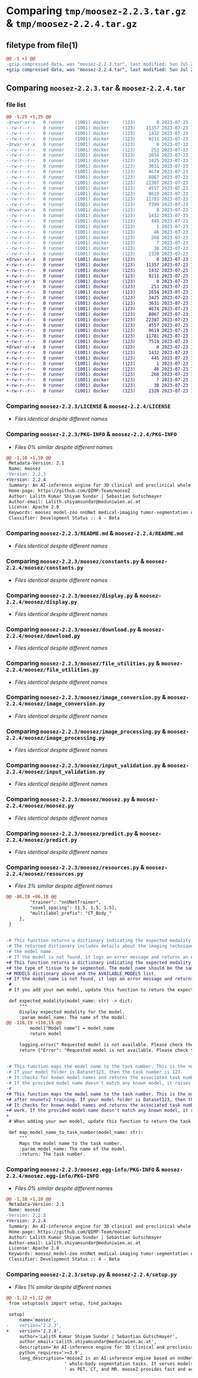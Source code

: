 # Comparing `tmp/moosez-2.2.3.tar.gz` & `tmp/moosez-2.2.4.tar.gz`

## filetype from file(1)

```diff
@@ -1 +1 @@
-gzip compressed data, was "moosez-2.2.3.tar", last modified: Sun Jul 23 18:54:30 2023, max compression
+gzip compressed data, was "moosez-2.2.4.tar", last modified: Sun Jul 23 18:59:30 2023, max compression
```

## Comparing `moosez-2.2.3.tar` & `moosez-2.2.4.tar`

### file list

```diff
@@ -1,25 +1,25 @@
-drwxr-xr-x   0 runner    (1001) docker     (123)        0 2023-07-23 18:54:30.217024 moosez-2.2.3/
--rw-r--r--   0 runner    (1001) docker     (123)    11357 2023-07-23 18:54:16.000000 moosez-2.2.3/LICENSE
--rw-r--r--   0 runner    (1001) docker     (123)     1432 2023-07-23 18:54:30.217024 moosez-2.2.3/PKG-INFO
--rw-r--r--   0 runner    (1001) docker     (123)     9211 2023-07-23 18:54:16.000000 moosez-2.2.3/README.md
-drwxr-xr-x   0 runner    (1001) docker     (123)        0 2023-07-23 18:54:30.217024 moosez-2.2.3/moosez/
--rw-r--r--   0 runner    (1001) docker     (123)      253 2023-07-23 18:54:16.000000 moosez-2.2.3/moosez/__init__.py
--rw-r--r--   0 runner    (1001) docker     (123)     2654 2023-07-23 18:54:16.000000 moosez-2.2.3/moosez/constants.py
--rw-r--r--   0 runner    (1001) docker     (123)     3425 2023-07-23 18:54:16.000000 moosez-2.2.3/moosez/display.py
--rw-r--r--   0 runner    (1001) docker     (123)     3631 2023-07-23 18:54:16.000000 moosez-2.2.3/moosez/download.py
--rw-r--r--   0 runner    (1001) docker     (123)     4674 2023-07-23 18:54:16.000000 moosez-2.2.3/moosez/file_utilities.py
--rw-r--r--   0 runner    (1001) docker     (123)     8067 2023-07-23 18:54:16.000000 moosez-2.2.3/moosez/image_conversion.py
--rw-r--r--   0 runner    (1001) docker     (123)    22307 2023-07-23 18:54:16.000000 moosez-2.2.3/moosez/image_processing.py
--rw-r--r--   0 runner    (1001) docker     (123)     4557 2023-07-23 18:54:16.000000 moosez-2.2.3/moosez/input_validation.py
--rw-r--r--   0 runner    (1001) docker     (123)     9619 2023-07-23 18:54:16.000000 moosez-2.2.3/moosez/moosez.py
--rw-r--r--   0 runner    (1001) docker     (123)    11781 2023-07-23 18:54:16.000000 moosez-2.2.3/moosez/predict.py
--rw-r--r--   0 runner    (1001) docker     (123)     7399 2023-07-23 18:54:16.000000 moosez-2.2.3/moosez/resources.py
-drwxr-xr-x   0 runner    (1001) docker     (123)        0 2023-07-23 18:54:30.217024 moosez-2.2.3/moosez.egg-info/
--rw-r--r--   0 runner    (1001) docker     (123)     1432 2023-07-23 18:54:30.000000 moosez-2.2.3/moosez.egg-info/PKG-INFO
--rw-r--r--   0 runner    (1001) docker     (123)      445 2023-07-23 18:54:30.000000 moosez-2.2.3/moosez.egg-info/SOURCES.txt
--rw-r--r--   0 runner    (1001) docker     (123)        1 2023-07-23 18:54:30.000000 moosez-2.2.3/moosez.egg-info/dependency_links.txt
--rw-r--r--   0 runner    (1001) docker     (123)       46 2023-07-23 18:54:30.000000 moosez-2.2.3/moosez.egg-info/entry_points.txt
--rw-r--r--   0 runner    (1001) docker     (123)      268 2023-07-23 18:54:30.000000 moosez-2.2.3/moosez.egg-info/requires.txt
--rw-r--r--   0 runner    (1001) docker     (123)        7 2023-07-23 18:54:30.000000 moosez-2.2.3/moosez.egg-info/top_level.txt
--rw-r--r--   0 runner    (1001) docker     (123)       38 2023-07-23 18:54:30.217024 moosez-2.2.3/setup.cfg
--rw-r--r--   0 runner    (1001) docker     (123)     2320 2023-07-23 18:54:16.000000 moosez-2.2.3/setup.py
+drwxr-xr-x   0 runner    (1001) docker     (123)        0 2023-07-23 18:59:30.419277 moosez-2.2.4/
+-rw-r--r--   0 runner    (1001) docker     (123)    11357 2023-07-23 18:59:18.000000 moosez-2.2.4/LICENSE
+-rw-r--r--   0 runner    (1001) docker     (123)     1432 2023-07-23 18:59:30.419277 moosez-2.2.4/PKG-INFO
+-rw-r--r--   0 runner    (1001) docker     (123)     9211 2023-07-23 18:59:18.000000 moosez-2.2.4/README.md
+drwxr-xr-x   0 runner    (1001) docker     (123)        0 2023-07-23 18:59:30.419277 moosez-2.2.4/moosez/
+-rw-r--r--   0 runner    (1001) docker     (123)      253 2023-07-23 18:59:18.000000 moosez-2.2.4/moosez/__init__.py
+-rw-r--r--   0 runner    (1001) docker     (123)     2654 2023-07-23 18:59:18.000000 moosez-2.2.4/moosez/constants.py
+-rw-r--r--   0 runner    (1001) docker     (123)     3425 2023-07-23 18:59:18.000000 moosez-2.2.4/moosez/display.py
+-rw-r--r--   0 runner    (1001) docker     (123)     3631 2023-07-23 18:59:18.000000 moosez-2.2.4/moosez/download.py
+-rw-r--r--   0 runner    (1001) docker     (123)     4674 2023-07-23 18:59:18.000000 moosez-2.2.4/moosez/file_utilities.py
+-rw-r--r--   0 runner    (1001) docker     (123)     8067 2023-07-23 18:59:18.000000 moosez-2.2.4/moosez/image_conversion.py
+-rw-r--r--   0 runner    (1001) docker     (123)    22307 2023-07-23 18:59:18.000000 moosez-2.2.4/moosez/image_processing.py
+-rw-r--r--   0 runner    (1001) docker     (123)     4557 2023-07-23 18:59:18.000000 moosez-2.2.4/moosez/input_validation.py
+-rw-r--r--   0 runner    (1001) docker     (123)     9619 2023-07-23 18:59:18.000000 moosez-2.2.4/moosez/moosez.py
+-rw-r--r--   0 runner    (1001) docker     (123)    11781 2023-07-23 18:59:18.000000 moosez-2.2.4/moosez/predict.py
+-rw-r--r--   0 runner    (1001) docker     (123)     7519 2023-07-23 18:59:18.000000 moosez-2.2.4/moosez/resources.py
+drwxr-xr-x   0 runner    (1001) docker     (123)        0 2023-07-23 18:59:30.419277 moosez-2.2.4/moosez.egg-info/
+-rw-r--r--   0 runner    (1001) docker     (123)     1432 2023-07-23 18:59:30.000000 moosez-2.2.4/moosez.egg-info/PKG-INFO
+-rw-r--r--   0 runner    (1001) docker     (123)      445 2023-07-23 18:59:30.000000 moosez-2.2.4/moosez.egg-info/SOURCES.txt
+-rw-r--r--   0 runner    (1001) docker     (123)        1 2023-07-23 18:59:30.000000 moosez-2.2.4/moosez.egg-info/dependency_links.txt
+-rw-r--r--   0 runner    (1001) docker     (123)       46 2023-07-23 18:59:30.000000 moosez-2.2.4/moosez.egg-info/entry_points.txt
+-rw-r--r--   0 runner    (1001) docker     (123)      268 2023-07-23 18:59:30.000000 moosez-2.2.4/moosez.egg-info/requires.txt
+-rw-r--r--   0 runner    (1001) docker     (123)        7 2023-07-23 18:59:30.000000 moosez-2.2.4/moosez.egg-info/top_level.txt
+-rw-r--r--   0 runner    (1001) docker     (123)       38 2023-07-23 18:59:30.419277 moosez-2.2.4/setup.cfg
+-rw-r--r--   0 runner    (1001) docker     (123)     2320 2023-07-23 18:59:18.000000 moosez-2.2.4/setup.py
```

### Comparing `moosez-2.2.3/LICENSE` & `moosez-2.2.4/LICENSE`

 * *Files identical despite different names*

### Comparing `moosez-2.2.3/PKG-INFO` & `moosez-2.2.4/PKG-INFO`

 * *Files 0% similar despite different names*

```diff
@@ -1,10 +1,10 @@
 Metadata-Version: 2.1
 Name: moosez
-Version: 2.2.3
+Version: 2.2.4
 Summary: An AI-inference engine for 3D clinical and preclinical whole-body segmentation tasks
 Home-page: https://github.com/QIMP-Team/mooseZ
 Author: Lalith Kumar Shiyam Sundar | Sebastian Gutschmayer
 Author-email: Lalith.shiyamsundar@meduniwien.ac.at
 License: Apache 2.0
 Keywords: moosez model-zoo nnUNet medical-imaging tumor-segmentation organ-segmentation bone-segmentation lung-segmentation muscle-segmentation fat-segmentation vessel-segmentation vertebral-segmentation rib-segmentation preclinical-segmentation clinical-segmentation
 Classifier: Development Status :: 4 - Beta
```

### Comparing `moosez-2.2.3/README.md` & `moosez-2.2.4/README.md`

 * *Files identical despite different names*

### Comparing `moosez-2.2.3/moosez/constants.py` & `moosez-2.2.4/moosez/constants.py`

 * *Files identical despite different names*

### Comparing `moosez-2.2.3/moosez/display.py` & `moosez-2.2.4/moosez/display.py`

 * *Files identical despite different names*

### Comparing `moosez-2.2.3/moosez/download.py` & `moosez-2.2.4/moosez/download.py`

 * *Files identical despite different names*

### Comparing `moosez-2.2.3/moosez/file_utilities.py` & `moosez-2.2.4/moosez/file_utilities.py`

 * *Files identical despite different names*

### Comparing `moosez-2.2.3/moosez/image_conversion.py` & `moosez-2.2.4/moosez/image_conversion.py`

 * *Files identical despite different names*

### Comparing `moosez-2.2.3/moosez/image_processing.py` & `moosez-2.2.4/moosez/image_processing.py`

 * *Files identical despite different names*

### Comparing `moosez-2.2.3/moosez/input_validation.py` & `moosez-2.2.4/moosez/input_validation.py`

 * *Files identical despite different names*

### Comparing `moosez-2.2.3/moosez/moosez.py` & `moosez-2.2.4/moosez/moosez.py`

 * *Files identical despite different names*

### Comparing `moosez-2.2.3/moosez/predict.py` & `moosez-2.2.4/moosez/predict.py`

 * *Files identical despite different names*

### Comparing `moosez-2.2.3/moosez/resources.py` & `moosez-2.2.4/moosez/resources.py`

 * *Files 3% similar despite different names*

```diff
@@ -86,18 +86,18 @@
         "trainer": "nnUNetTrainer",
         "voxel_spacing": [1.5, 1.5, 1.5],
         "multilabel_prefix": "CT_Body_"
     },
 }
 
 
-# This function returns a dictionary indicating the expected modality for a given model.
-# The returned dictionary includes details about the imaging technique, the type of tissue to be segmented, and
-# the model name.
-# If the model is not found, it logs an error message and returns an error message.
+# This function returns a dictionary indicating the expected modality for a given model_name, the imaging technique,
+# the type of tissue to be segmented. The model_name should be the same as the unique identifier mentioned in the
+# MODELS dictionary above and the AVAILABLE_MODELS list.
+# If the model_name is not found, it logs an error message and returns an error message.
 #
 # If you add your own model, update this function to return the expected modality dictionary for your model.
 
 def expected_modality(model_name: str) -> dict:
     """
     Display expected modality for the model.
     :param model_name: The name of the model.
@@ -116,19 +116,19 @@
         model["Model name"] = model_name
         return model
 
     logging.error(" Requested model is not available. Please check the model name.")
     return {"Error": "Requested model is not available. Please check the model name."}
 
 
-# This function maps the model name to the task number. This is the number that comes after DatasetXXXX.
-# If your model folder is Dataset123, then the task number is 123.
-# It checks for known model names and returns the associated task number, this is ABSOLUTELY NEEDED FOR NNUNETV2
-# If the provided model name doesn't match any known model, it raises an exception.
-#
+# This function maps the model name to the task number. This is the number that comes after Dataset in DatasetXXXX,
+# after nnunetv2 training. If your model folder is Dataset123, then the task number is 123.
+# It checks for known model names and returns the associated task number, this is ABSOLUTELY NEEDED for the moosez to
+# work. If the provided model name doesn't match any known model, it raises an exception.
+
 # When adding your own model, update this function to return the task number associated with your model.
 
 def map_model_name_to_task_number(model_name: str):
     """
     Maps the model name to the task number.
     :param model_name: The name of the model.
     :return: The task number.
```

### Comparing `moosez-2.2.3/moosez.egg-info/PKG-INFO` & `moosez-2.2.4/moosez.egg-info/PKG-INFO`

 * *Files 0% similar despite different names*

```diff
@@ -1,10 +1,10 @@
 Metadata-Version: 2.1
 Name: moosez
-Version: 2.2.3
+Version: 2.2.4
 Summary: An AI-inference engine for 3D clinical and preclinical whole-body segmentation tasks
 Home-page: https://github.com/QIMP-Team/mooseZ
 Author: Lalith Kumar Shiyam Sundar | Sebastian Gutschmayer
 Author-email: Lalith.shiyamsundar@meduniwien.ac.at
 License: Apache 2.0
 Keywords: moosez model-zoo nnUNet medical-imaging tumor-segmentation organ-segmentation bone-segmentation lung-segmentation muscle-segmentation fat-segmentation vessel-segmentation vertebral-segmentation rib-segmentation preclinical-segmentation clinical-segmentation
 Classifier: Development Status :: 4 - Beta
```

### Comparing `moosez-2.2.3/setup.py` & `moosez-2.2.4/setup.py`

 * *Files 1% similar despite different names*

```diff
@@ -1,12 +1,12 @@
 from setuptools import setup, find_packages
 
 setup(
     name='moosez',
-    version='2.2.3',
+    version='2.2.4',
     author='Lalith Kumar Shiyam Sundar | Sebastian Gutschmayer',
     author_email='Lalith.shiyamsundar@meduniwien.ac.at',
     description='An AI-inference engine for 3D clinical and preclinical whole-body segmentation tasks',
     python_requires='>=3.9',
     long_description='mooseZ is an AI-inference engine based on nnUNet, designed for 3D clinical and preclinical'
                      ' whole-body segmentation tasks. It serves models tailored towards different modalities such'
                      ' as PET, CT, and MR. mooseZ provides fast and accurate segmentation results, making it a '
```

